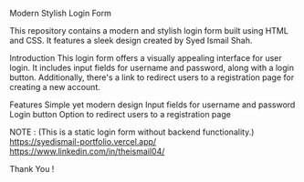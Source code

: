 Modern Stylish Login Form

This repository contains a modern and stylish login form built using HTML and CSS. It features a sleek design created by Syed Ismail Shah.


Introduction
This login form offers a visually appealing interface for user login. It includes input fields for username and password, along with a login button. Additionally, there's a link to redirect users to a registration page for creating a new account.


Features
Simple yet modern design
Input fields for username and password
Login button
Option to redirect users to a registration page

NOTE : (This is a static login form without backend functionality.)
https://syedismail-portfolio.vercel.app/
https://www.linkedin.com/in/theismail04/

Thank You ! 
